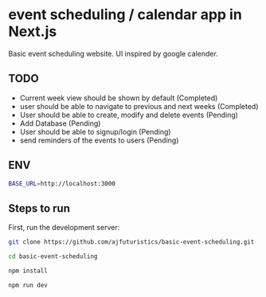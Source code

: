# event scheduling / calendar app in Next.js

Basic event scheduling website. UI inspired by google calender.

## TODO

- Current week view should be shown by default (Completed)
- user should be able to navigate to previous and next weeks (Completed)
- User should be able to create, modify and delete events (Pending)
- Add Database (Pending)
- User should be able to signup/login (Pending)
- send reminders of the events to users (Pending)

## ENV

```bash
BASE_URL=http://localhost:3000
```

## Steps to run

First, run the development server:

```bash
git clone https://github.com/ajfuturistics/basic-event-scheduling.git

cd basic-event-scheduling

npm install

npm run dev
```
